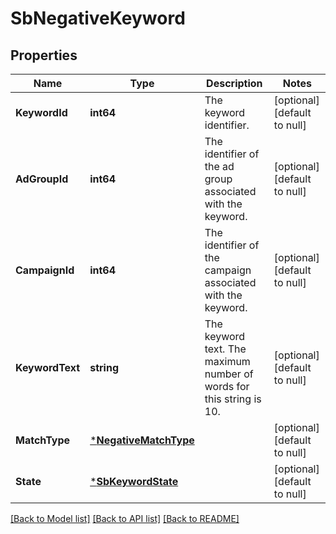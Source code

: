 # SbNegativeKeyword

## Properties
Name | Type | Description | Notes
------------ | ------------- | ------------- | -------------
**KeywordId** | **int64** | The keyword identifier. | [optional] [default to null]
**AdGroupId** | **int64** | The identifier of the ad group associated with the keyword. | [optional] [default to null]
**CampaignId** | **int64** | The identifier of the campaign associated with the keyword. | [optional] [default to null]
**KeywordText** | **string** | The keyword text. The maximum number of words for this string is 10. | [optional] [default to null]
**MatchType** | [***NegativeMatchType**](NegativeMatchType.md) |  | [optional] [default to null]
**State** | [***SbKeywordState**](SBKeywordState.md) |  | [optional] [default to null]

[[Back to Model list]](../README.md#documentation-for-models) [[Back to API list]](../README.md#documentation-for-api-endpoints) [[Back to README]](../README.md)

